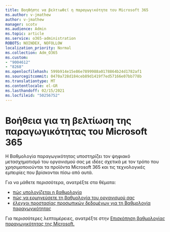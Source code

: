 ```yaml
---
title: Βοηθήστε να βελτιωθεί η παραγωγικότητα του Microsoft 365
ms.author: v-jmathew
author: v-jmathew
manager: scotv
ms.audience: Admin
ms.topic: article
ms.service: o365-administration
ROBOTS: NOINDEX, NOFOLLOW
localization_priority: Normal
ms.collection: Adm_O365
ms.custom:
- "9004612"
- "8268"
ms.openlocfilehash: 599b914e15e86e7899988a0178864b24d1782af1
ms.sourcegitcommit: 0470a728d184ceb89d1419f7ed57166e07bb778b
ms.translationtype: MT
ms.contentlocale: el-GR
ms.lasthandoff: 02/15/2021
ms.locfileid: "50256752"
---
```

# <a name="help-improve-microsoft-365-productivity"></a>Βοήθεια για τη βελτίωση της παραγωγικότητας του Microsoft 365

Η Βαθμολογία παραγωγικότητας υποστηρίζει τον ψηφιακό μετασχηματισμό του οργανισμού σας με ιδέες σχετικά με τον τρόπο που χρησιμοποιούνται τα προϊόντα Microsoft 365 και τις τεχνολογικές εμπειρίες που βρίσκονται πίσω από αυτά.

Για να μάθετε περισσότερα, ανατρέξτε στα θέματα:

- [πώς υπολογίζεται η βαθμολογία](https://docs.microsoft.com/microsoft-365/admin/productivity/productivity-score)
- [πώς να ερμηνεύσετε τη βαθμολογία του οργανισμού σας](https://docs.microsoft.com/microsoft-365/admin/productivity/productivity-score)
- [έλεγχοι προστασίας προσωπικών δεδομένων για τη Βαθμολογία παραγωγικότητας](https://docs.microsoft.com/microsoft-365/admin/productivity/privacy)

Για περισσότερες λεπτομέρειες, ανατρέξτε στην [Επισκόπηση βαθμολογίας παραγωγικότητας της Microsoft.](https://docs.microsoft.com/microsoft-365/admin/productivity/productivity-score)
